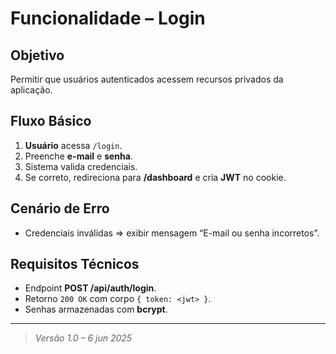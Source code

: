 # Funcionalidade – Login

## Objetivo
Permitir que usuários autenticados acessem recursos privados da aplicação.

## Fluxo Básico
1. **Usuário** acessa `/login`.
2. Preenche **e-mail** e **senha**.
3. Sistema valida credenciais.
4. Se correto, redireciona para **/dashboard** e cria **JWT** no cookie.

## Cenário de Erro
* Credenciais inválidas ⇒ exibir mensagem “E-mail ou senha incorretos”.

## Requisitos Técnicos
- Endpoint **POST /api/auth/login**.
- Retorno `200 OK` com corpo `{ token: <jwt> }`.
- Senhas armazenadas com **bcrypt**.

---

> _Versão 1.0 – 6 jun 2025_
